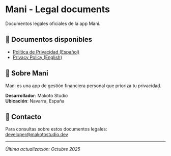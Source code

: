 # Mani - Legal documents

Documentos legales oficiales de la app Mani.

## 📄 Documentos disponibles

- [Política de Privacidad (Español)](https://javiertorne.github.io/mani-docs/privacy/)
- [Privacy Policy (English)](https://javiertorne.github.io/mani-docs/privacy/en/)

## 📱 Sobre Mani

Mani es una app de gestión financiera personal que prioriza tu privacidad.

**Desarrollador**: Makoto Studio  
**Ubicación**: Navarra, España

## 📮 Contacto

Para consultas sobre estos documentos legales: developer@makotostudio.dev

---

*Última actualización: Octubre 2025*
